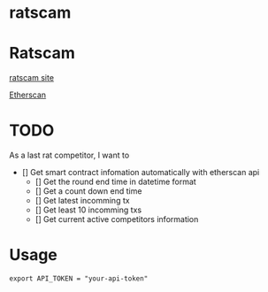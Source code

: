 ratscam
===

# Ratscam

[ratscam site](https://ratscam.me/)

[Etherscan](https://etherscan.io/address/0x8a883a20940870dc055f2070ac8ec847ed2d9918)

# TODO

As a last rat competitor, I want to 
- [] Get smart contract infomation automatically with etherscan api
  - [] Get the round end time in datetime format
  - [] Get a count down end time
  - [] Get latest incomming tx
  - [] Get least 10 incomming txs
  - [] Get current active competitors information 

# Usage

```
export API_TOKEN = "your-api-token"
```
